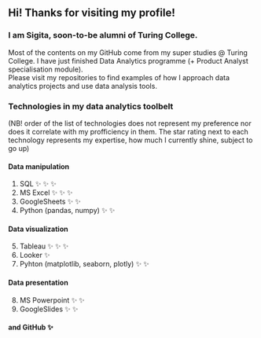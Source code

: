 ## Hi! Thanks for visiting my profile!

<!--
**SigitaOtter/SigitaOtter** is a ✨ _special_ ✨ repository because its `README.md` (this file) appears on your GitHub profile.

Here are some ideas to get you started:

- 🔭 I’m currently working on ...
- 🌱 I’m currently learning ...
- 👯 I’m looking to collaborate on ...
- 🤔 I’m looking for help with ...
- 💬 Ask me about ...
- 📫 How to reach me: ...
- 😄 Pronouns: ...
- ⚡ Fun fact: ...
-->

### I am Sigita, soon-to-be alumni of Turing College.

Most of the contents on my GitHub come from my super studies @ Turing College. I have just finished Data Analytics programme (+ Product Analyst specialisation module).
<br>
Please visit my repositories to find examples of how I approach data analytics projects and use data analysis tools.
<br>

### Technologies in my data analytics toolbelt
(NB! order of the list of technologies does not represent my preference nor does it correlate with my profficiency in them. The star rating next to each technology represents my expertise, how much I currently shine, subject to go up)

#### Data manipulation
1. SQL :sparkles: :sparkles: :sparkles:
2. MS Excel :sparkles: :sparkles: :sparkles:
3. GoogleSheets :sparkles: :sparkles:
4. Python (pandas, numpy) :sparkles: :sparkles:

#### Data visualization
5. Tableau :sparkles: :sparkles: :sparkles:
6. Looker :sparkles:
7. Pyhton (matplotlib, seaborn, plotly) :sparkles: :sparkles:

#### Data presentation
8. MS Powerpoint :sparkles: :sparkles:
9. GoogleSlides :sparkles: :sparkles:

#### and GitHub :sparkles:
